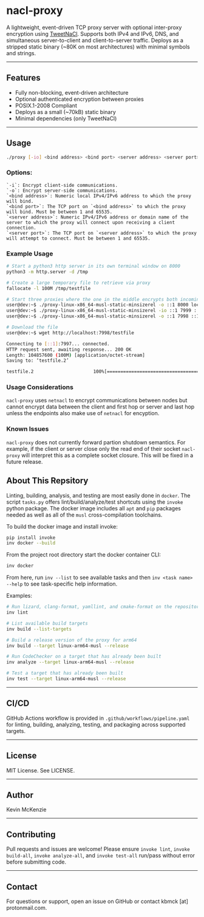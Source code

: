# nacl-proxy

A lightweight, event-driven TCP proxy server with optional inter-proxy encryption using [TweetNaCl](https://tweetnacl.cr.yp.to/). Supports both IPv4 and IPv6, DNS, and simultaneous server-to-client and client-to-server traffic. Deploys as a stripped static binary (~80K on most architectures) with minimal symbols and strings.

---

## Features

- Fully non-blocking, event-driven architecture
- Optional authenticated encryption between proxies
- POSIX.1-2008 Compliant
- Deploys as a small (~70kB) static binary
- Minimal dependencies (only TweetNaCl)

---

## Usage

```bash
./proxy [-io] <bind address> <bind port> <server address> <server port>
```

### Options:
    `-i`: Encrypt client-side communications.
    `-o`: Encrypt server-side communications.
    `<bind address>`: Numeric local IPv4/IPv6 address to which the proxy will bind.
    `<bind port>`: The TCP port on `<bind address>` to which the proxy will bind. Must be between 1 and 65535.
    `<server address>`: Numeric IPv4/IPv6 address or domain name of the server to which the proxy will connect upon receiving a client connection.
    `<server port>`: The TCP port on `<server address>` to which the proxy will attempt to connect. Must be between 1 and 65535.


### Example Usage

```bash
# Start a python3 http server in its own terminal window on 8000
python3 -m http.server -d /tmp

# Create a large temporary file to retrieve via proxy
fallocate -l 100M /tmp/testfile

# Start three proxies where the one in the middle encrypts both incoming and outgoing data (each in their own terminal)
user@dev:~$ ./proxy-linux-x86_64-musl-static-minsizerel -o ::1 8000 localhost 8000
user@dev:~$ ./proxy-linux-x86_64-musl-static-minsizerel -io ::1 7999 ::1 8000
user@dev:~$ ./proxy-linux-x86_64-musl-static-minsizerel -o ::1 7998 ::1 7999

# Download the file
user@dev:~$ wget http://localhost:7998/testfile

Connecting to [::1]:7997... connected.
HTTP request sent, awaiting response... 200 OK
Length: 104857600 (100M) [application/octet-stream]
Saving to: ‘testfile.2’

testfile.2                      100%[======================================================>] 100.00M  7.88MB/s    in 12s
```

### Usage Considerations
`nacl-proxy` uses `netnacl` to encrypt communications between nodes but cannot encrypt data between the client and first hop or server and last hop unless the endpoints also make use of `netnacl` for encyption.

### Known Issues
`nacl-proxy` does not currently forward partion shutdown semantics. For example, if the client or server close only the read end of their socket `nacl-proxy` will interpret this as a complete socket closure. This will be fixed in a future release.


## About This Repsitory

Linting, building, analysis, and testing are most easily done in `docker`. The script `tasks.py` offers lint/build/analyze/test shortcuts using the `invoke` python package.
The docker image includes all `apt` and `pip` packages needed as well as all of the `musl` cross-compilation toolchains.

To build the docker image and install invoke:

```bash
pip install invoke
inv docker --build
```

From the project root directory start the docker container CLI:
```bash
inv docker
```

From here, run `inv --list` to see available tasks and then `inv <task name> --help` to see task-specific help information. 

Examples:

```bash
# Run lizard, clang-format, yamllint, and cmake-format on the repository's contents 
inv lint

# List available build targets
inv build --list-targets

# Build a release version of the proxy for arm64
inv build --target linux-arm64-musl --release

# Run CodeChecker on a target that has already been built
inv analyze --target linux-arm64-musl --release

# Test a target that has already been built
inv test --target linux-arm64-musl --release
```

---

## CI/CD

GitHub Actions workflow is provided in `.github/workflows/pipeline.yaml` for linting, building, analyzing, testing, and packaging across supported targets.

---

## License

MIT License. See LICENSE.

---

## Author

Kevin McKenzie

---

## Contributing

Pull requests and issues are welcome! Please ensure `invoke lint`, `invoke build-all`,  `invoke analyze-all`, and `invoke test-all` run/pass without error before submitting code.

---

## Contact

For questions or support, open an issue on GitHub or contact kbmck [at] protonmail.com.
